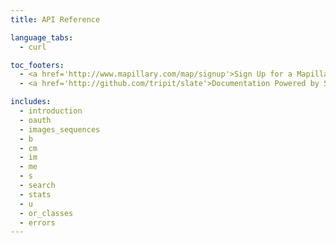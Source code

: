 ```yaml
---
title: API Reference

language_tabs:
  - curl

toc_footers:
  - <a href='http://www.mapillary.com/map/signup'>Sign Up for a Mapillary account</a> 
  - <a href='http://github.com/tripit/slate'>Documentation Powered by Slate</a>

includes:
  - introduction
  - oauth
  - images_sequences
  - b
  - cm
  - im
  - me
  - s
  - search
  - stats
  - u
  - or_classes
  - errors
---
```

